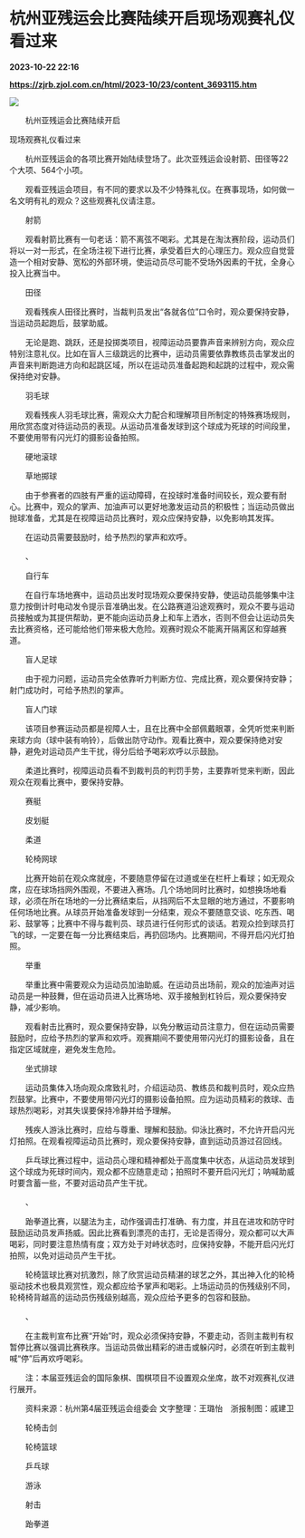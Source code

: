# 杭州亚残运会比赛陆续开启现场观赛礼仪看过来

**2023-10-22 22:16**

**https://zjrb.zjol.com.cn/html/2023-10/23/content_3693115.htm**

![](https://zjrb.zjol.com.cn/images/2023-10/23/zjrb2023102300007v01b004.jpg)

　　杭州亚残运会比赛陆续开启

现场观赛礼仪看过来

　　杭州亚残运会的各项比赛开始陆续登场了。此次亚残运会设射箭、田径等22个大项、564个小项。

　　观看亚残运会项目，有不同的要求以及不少特殊礼仪。在赛事现场，如何做一名文明有礼的观众？这些观赛礼仪请注意。

　　射箭

　　观看射箭比赛有一句老话：箭不离弦不喝彩。尤其是在淘汰赛阶段，运动员们将以一对一形式，在全场注视下进行比赛，承受着巨大的心理压力。观众应自觉营造一个相对安静、宽松的外部环境，使运动员尽可能不受场外因素的干扰，全身心投入比赛当中。

　　田径

　　观看残疾人田径比赛时，当裁判员发出“各就各位”口令时，观众要保持安静，当运动员起跑后，鼓掌助威。

　　无论是跑、跳跃，还是投掷类项目，视障运动员要靠声音来辨别方向，观众应特别注意礼仪。比如在盲人三级跳远的比赛中，运动员需要依靠教练员击掌发出的声音来判断跑进方向和起跳区域，所以在运动员准备起跑和起跳的过程中，观众需保持绝对安静。

　　羽毛球

　　观看残疾人羽毛球比赛，需观众大力配合和理解项目所制定的特殊赛场规则，用欣赏态度对待运动员的表现。从运动员准备发球到这个球成为死球的时间段里，不要使用带有闪光灯的摄影设备拍照。

　　硬地滚球

　　草地掷球

　　由于参赛者的四肢有严重的运动障碍，在投球时准备时间较长，观众要有耐心。比赛中，观众的掌声、加油声可以更好地激发运动员的积极性；当运动员做出抛球准备，尤其是在视障运动员比赛时，观众应保持安静，以免影响其发挥。

　　在运动员需要鼓励时，给予热烈的掌声和欢呼。

　　、

　　自行车

　　在自行车场地赛中，运动员出发时现场观众要保持安静，使运动员能够集中注意力按倒计时电动发令提示音准确出发。在公路赛道沿途观赛时，观众不要与运动员接触或为其提供帮助，更不能向运动员身上和车上洒水，否则不但会让运动员失去比赛资格，还可能给他们带来极大危险。观赛时观众不能离开隔离区和穿越赛道。

　　盲人足球

　　由于视力问题，运动员完全依靠听力判断方位、完成比赛，观众要保持安静；射门成功时，可给予热烈的掌声。

　　盲人门球

　　该项目参赛运动员都是视障人士，且在比赛中全部佩戴眼罩，全凭听觉来判断来球方向（球中装有响铃），后做出防守动作。观看比赛中，观众要保持绝对安静，避免对运动员产生干扰，得分后给予喝彩欢呼以示鼓励。

　　柔道比赛时，视障运动员看不到裁判员的判罚手势，主要靠听觉来判断，因此观众在观看比赛中，要保持安静。

　　赛艇

　　皮划艇

　　柔道

　　轮椅网球

　　比赛开始前在观众席就座，不要随意停留在过道或坐在栏杆上看球；如无观众席，应在球场挡网外围观，不要进入赛场。几个场地同时比赛时，如想换场地看球，必须在所在场地的一分比赛结束后，从挡网后不太显眼的地方通过，不要影响任何场地比赛。从球员开始准备发球到一分结束，观众不要随意交谈、吃东西、喝彩、鼓掌等；比赛中不得与裁判员、球员进行任何形式的谈话。若观众捡到球员打飞的球，一定要在每一分比赛结束后，再扔回场内。比赛期间，不得开启闪光灯拍照。

　　举重

　　举重比赛中需要观众为运动员加油助威。在运动员出场前，观众的加油声对运动员是一种鼓舞，但在运动员进入比赛场地、双手接触到杠铃后，观众要保持安静，减少影响。

　　观看射击比赛时，观众要保持安静，以免分散运动员注意力，但在运动员需要鼓励时，应给予热烈的掌声和欢呼。观赛期间不要使用带闪光灯的摄影设备，且在指定区域就座，避免发生危险。

　　坐式排球

　　运动员集体入场向观众席致礼时，介绍运动员、教练员和裁判员时，观众应热烈鼓掌。比赛中，不要使用带闪光灯的摄影设备拍照。应为运动员精彩的救球、击球热烈喝彩，对其失误要保持冷静并给予理解。

　　残疾人游泳比赛时，应给与尊重、理解和鼓励。仰泳比赛时，不允许开启闪光灯拍照。在观看视障运动员比赛时，观众要保持安静，直到运动员游过召回线。

　　乒乓球比赛过程中，运动员心理和精神都处于高度集中状态，从运动员发球到这个球成为死球时间内，观众都不应随意走动；拍照时不要开启闪光灯；呐喊助威时要含蓄一些，不要对运动员产生干扰。

　　、

　　跆拳道比赛，以腿法为主，动作强调击打准确、有力度，并且在进攻和防守时鼓励运动员发声扬威。因此比赛看到漂亮的击打，无论是否得分，观众都可以大声喝彩，同时要注意热情有度；双方处于对峙状态时，应保持安静，不能开启闪光灯拍照，以免对运动员产生干扰。

　　轮椅篮球比赛对抗激烈，除了欣赏运动员精湛的球艺之外，其出神入化的轮椅驱动技术也极具观赏性，观众都应给予掌声和喝彩。上场运动员的伤残级别不同，轮椅椅背越高的运动员伤残级别越高，观众应给予更多的包容和鼓励。

　　、

　　在主裁判宣布比赛“开始”时，观众必须保持安静，不要走动，否则主裁判有权暂停比赛以强调比赛秩序。当运动员做出精彩的进击或躲闪时，必须在听到主裁判喊“停”后再欢呼喝彩。

　　注：本届亚残运会的国际象棋、围棋项目不设置观众坐席，故不对观赛礼仪进行展开。

　　资料来源：杭州第4届亚残运会组委会 文字整理：王璐怡　浙报制图：戚建卫

　　轮椅击剑

　　轮椅篮球

　　乒乓球

　　游泳

　　射击

　　跆拳道